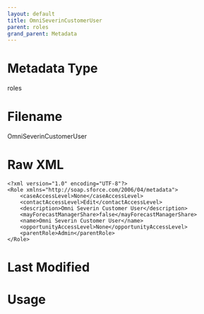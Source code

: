 ```yaml
---
layout: default
title: OmniSeverinCustomerUser
parent: roles
grand_parent: Metadata
---
```

# Metadata Type
roles


# Filename 
OmniSeverinCustomerUser


# Raw XML
```
<?xml version="1.0" encoding="UTF-8"?>
<Role xmlns="http://soap.sforce.com/2006/04/metadata">
    <caseAccessLevel>None</caseAccessLevel>
    <contactAccessLevel>Edit</contactAccessLevel>
    <description>Omni Severin Customer User</description>
    <mayForecastManagerShare>false</mayForecastManagerShare>
    <name>Omni Severin Customer User</name>
    <opportunityAccessLevel>None</opportunityAccessLevel>
    <parentRole>Admin</parentRole>
</Role>
```


# Last Modified


# Usage
